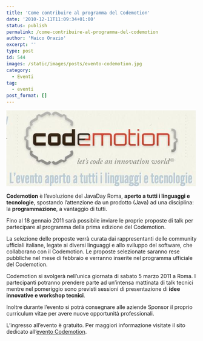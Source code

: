 ```yaml
---
title: 'Come contribuire al programma del Codemotion'
date: '2010-12-11T11:09:34+01:00'
status: publish
permalink: /come-contribuire-al-programma-del-codemotion
author: 'Maico Orazio'
excerpt: ''
type: post
id: 544
images: /static/images/posts/evento-codemotion.jpg
category:
  - Eventi
tag:
  - eventi
post_format: []
---
```


![Evento Codemotion](/static/images/posts/evento-codemotion.jpg)

**Codemotion** è l’evoluzione del JavaDay Roma, **aperto a tutti i linguaggi e tecnologie**, spostando l’attenzione da un prodotto (Java) ad una disciplina: la **programmazione**, a vantaggio di tutti.

Fino al 18 gennaio 2011 sarà possibile inviare le proprie proposte di talk per partecipare al programma della prima edizione del Codemotion.

La selezione delle proposte verrà curata dai rappresentanti delle community ufficiali italiane, legate ai diversi linguaggi e allo sviluppo del software, che collaborano con il Codemotion. Le proposte selezionate saranno rese pubbliche nel mese di febbraio e verranno inserite nel programma ufficiale del Codemotion.

Codemotion si svolgerà nell’unica giornata di sabato 5 marzo 2011 a Roma. I partecipanti potranno prendere parte ad un’intensa mattinata di talk tecnici mentre nel pomeriggio sono previsti sessioni di presentazione di **idee innovative e workshop tecnici**.

Inoltre durante l’evento si potrà consegnare alle aziende Sponsor il proprio curriculum vitae per avere nuove opportunità professionali.

L’ingresso all’evento è gratuito. Per maggiori informazione visitate il sito dedicato all’[evento Codemotion](http://www.codemotion.it "L'evento aperto a tutti i linguaggi e tecnologie").
